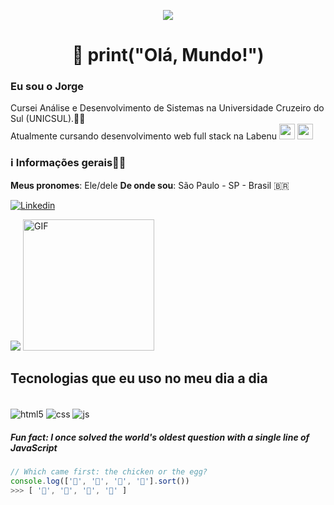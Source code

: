 <p align="center"><img src="https://i.imgur.com/A6bWGFl.gif"/></p>

 <h1 align="center">👋 print("Olá, Mundo!") </h1> 
 
 ### Eu sou o Jorge 

<p>
    Cursei Análise e Desenvolvimento de Sistemas na Universidade Cruzeiro do Sul (UNICSUL).👨‍🎓<br> 
    Atualmente cursando desenvolvimento web full stack na Labenu <img src="https://emoji.slack-edge.com/TLAVDH7C2/fogo_labenu/1a227ba542691e3d.png" height="25em">  <img src="https://emoji.slack-edge.com/TLAVDH7C2/cora%25C3%25A7%25C3%25A3o_labenu/aac2b7bb5f5a09ba.png" height="25em">
</p>
<h3>ℹ️ Informações gerais👨‍💻 </h3>
<strong>Meus pronomes</strong>: Ele/dele
<strong>De onde sou</strong>: São Paulo - SP - Brasil 🇧🇷

[![Linkedin](https://img.shields.io/badge/LinkedIn-0077B5?style=for-the-badge&logo=linkedin&logoColor=white)](https://www.linkedin.com/in/jorge-francisco-vieira-silvestre-/)



  <p>
  <img src = "https://github-readme-stats.vercel.app/api?username=JorgeFVS&show_icons=true&theme=radical&line_height=33">
  <img height="210em" alt="GIF" src="https://media.giphy.com/media/13HgwGsXF0aiGY/giphy.gif" />
  </p>
 
 
## Tecnologias que eu uso no meu dia a dia

<div style="display: inline_block"><br/>
<div style="display: inline_block">
  <img align="center" alt="html5" src="https://img.shields.io/badge/HTML5-E34F26?style=for-the-badge&logo=html5&logoColor=white" />
  <img align="center" alt="css" src="https://img.shields.io/badge/CSS3-1572B6?style=for-the-badge&logo=css3&logoColor=white" />
  <img align="center" alt="js" src="https://img.shields.io/badge/JavaScript-F7DF1E?style=for-the-badge&logo=javascript&logoColor=black" />
 
 ##### Fun fact: I once solved the world's oldest question with a single line of JavaScript
<!-- wi*quL3fcV -->

```javascript
// Which came first: the chicken or the egg?
console.log(['🥚', '🐣', '🐥', '🐔'].sort())
>>> [ '🐔', '🐣', '🐥', '🥚' ]
